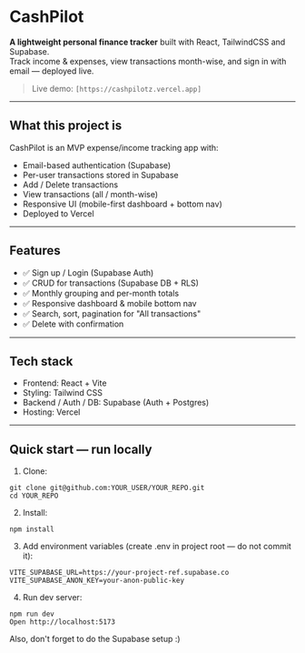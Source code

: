 # CashPilot

**A lightweight personal finance tracker** built with React, TailwindCSS and Supabase.  
Track income & expenses, view transactions month-wise, and sign in with email — deployed live.

> Live demo:
> `[https://cashpilotz.vercel.app]`

---

## What this project is
CashPilot is an MVP expense/income tracking app with:
- Email-based authentication (Supabase)
- Per-user transactions stored in Supabase
- Add / Delete transactions
- View transactions (all / month-wise)
- Responsive UI (mobile-first dashboard + bottom nav)
- Deployed to Vercel

---

## Features
- ✅ Sign up / Login (Supabase Auth)
- ✅ CRUD for transactions (Supabase DB + RLS)
- ✅ Monthly grouping and per-month totals
- ✅ Responsive dashboard & mobile bottom nav
- ✅ Search, sort, pagination for "All transactions"
- ✅ Delete with confirmation

---

## Tech stack
- Frontend: React + Vite  
- Styling: Tailwind CSS  
- Backend / Auth / DB: Supabase (Auth + Postgres)  
- Hosting: Vercel

---

## Quick start — run locally

1. Clone:
```
git clone git@github.com:YOUR_USER/YOUR_REPO.git
cd YOUR_REPO
```
2. Install:
```
npm install
```
3. Add environment variables (create .env in project root — do not commit it):
```
VITE_SUPABASE_URL=https://your-project-ref.supabase.co
VITE_SUPABASE_ANON_KEY=your-anon-public-key
```
4. Run dev server:
```
npm run dev
Open http://localhost:5173
```
Also,
don't forget to do the Supabase setup :)
